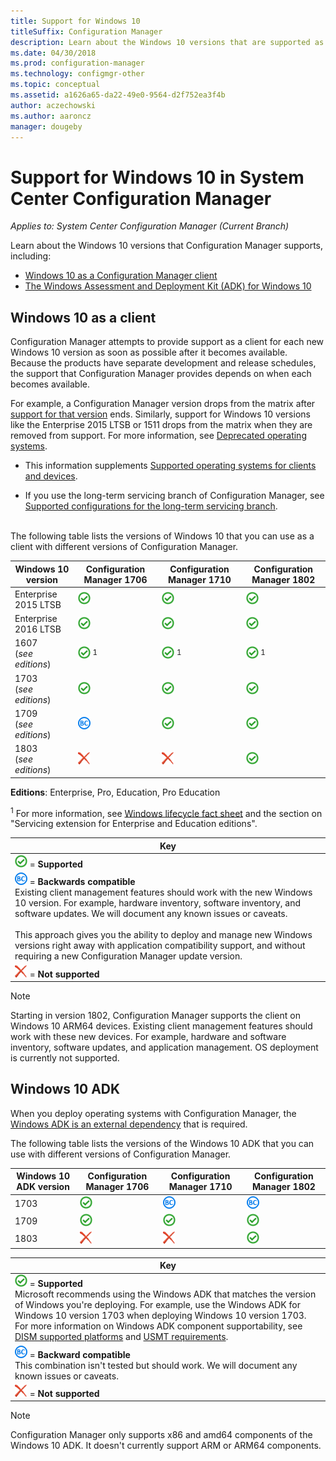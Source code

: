 ```yaml
---
title: Support for Windows 10
titleSuffix: Configuration Manager
description: Learn about the Windows 10 versions that are supported as clients or for OSD with System Center Configuration Manager
ms.date: 04/30/2018
ms.prod: configuration-manager
ms.technology: configmgr-other
ms.topic: conceptual
ms.assetid: a1626a65-da22-49e0-9564-d2f752ea3f4b
author: aczechowski
ms.author: aaroncz
manager: dougeby
---
```

# Support for Windows 10 in System Center Configuration Manager  

*Applies to: System Center Configuration Manager (Current Branch)*


Learn about the Windows 10 versions that Configuration Manager supports, including:
 -  [Windows 10 as a Configuration Manager client](#windows-10-as-a-client)
 -  [The Windows Assessment and Deployment Kit (ADK) for Windows 10](#windows-10-adk)



## Windows 10 as a client
Configuration Manager attempts to provide support as a client for each new Windows 10 version as soon as possible after it becomes available. Because the products have separate development and release schedules, the support that Configuration Manager provides depends on when each becomes available.

For example, a Configuration Manager version drops from the matrix after [support for that version](/sccm/core/servers/manage/current-branch-versions-supported) ends. Similarly, support for Windows 10 versions like the Enterprise 2015 LTSB or 1511 drops from the matrix when they are removed from support. For more information, see [Deprecated operating systems](/sccm/core/plan-design/changes/deprecated/removed-and-deprecated-client#deprecated-client-operating-systems).

-   This information supplements [Supported operating systems for clients and devices](/sccm/core/plan-design/configs/supported-operating-systems-for-clients-and-devices).  

-   If you use the long-term servicing branch of Configuration Manager, see [Supported configurations for the long-term servicing branch](/sccm/core/understand/supported-configurations-for-ltsb).  

<br/>
The following table lists the versions of Windows 10 that you can use as a client with different versions of Configuration Manager.

| Windows 10 version | Configuration Manager 1706 | Configuration Manager 1710 | Configuration Manager 1802 |
|---------------------|-----|-----|-----|
| Enterprise 2015 LTSB            <!--10/14/2025-->   | ![Supported](media/green_check.png) | ![Supported](media/green_check.png) | ![Supported](media/green_check.png) |
| Enterprise 2016 LTSB            <!--10/13/2026-->   | ![Supported](media/green_check.png) | ![Supported](media/green_check.png) | ![Supported](media/green_check.png) |
| 1607   <br />(*see editions*)   <!--04+6/10/2018-->   | ![Supported](media/green_check.png) <sup>1</sup> | ![Supported](media/green_check.png) <sup>1</sup> | ![Supported](media/green_check.png) <sup>1</sup> |
| 1703   <br />(*see editions*)   <!--10+6/09/2018-->   | ![Supported](media/green_check.png) | ![Supported](media/green_check.png) | ![Supported](media/green_check.png) |
| 1709   <br />(*see editions*)   <!--04+6/09/2019-->   | ![Backwards compatible](media/blue_compat.png) | ![Supported](media/green_check.png) | ![Supported](media/green_check.png) |
| 1803   <br />(*see editions*)   <!--11/12/2019-->   | ![Not supported](media/Red_X.png) | ![Not supported](media/Red_X.png) | ![Supported](media/green_check.png) |

<!-- lifecycle reference: https://support.microsoft.com/help/13853/windows-lifecycle-fact-sheet -->

**Editions**: Enterprise, Pro, Education, Pro Education   

<sup>1</sup> For more information, see [Windows lifecycle fact sheet](https://support.microsoft.com/help/13853/windows-lifecycle-fact-sheet) and the section on "Servicing extension for Enterprise and Education editions".

| Key |
|--|
| ![Supported](media/green_check.png) = **Supported**  |
| ![Backwards compatible](media/blue_compat.png)  = **Backwards compatible** <br/> Existing client management features should work with the new Windows 10 version. For example, hardware inventory, software inventory, and software updates. We will document any known issues or caveats. <br><br>This approach gives you the ability to deploy and manage new Windows versions right away with application compatibility support, and without requiring a new Configuration Manager update version. |
| ![Not supported](media/Red_X.png) = **Not supported** |

 > [!NOTE]  
 > Starting in version 1802, Configuration Manager supports the client on Windows 10 ARM64 devices. Existing client management features should work with these new devices. For example, hardware and software inventory, software updates, and application management. OS deployment is currently not supported. <!-- 1353704 --> 



## Windows 10 ADK
When you deploy operating systems with Configuration Manager, the [Windows ADK is an external dependency](/sccm/osd/plan-design/infrastructure-requirements-for-operating-system-deployment) that is required.

The following table lists the versions of the Windows 10 ADK that you can use with different versions of Configuration Manager.

| Windows 10 ADK version  | Configuration Manager 1706 | Configuration Manager 1710 | Configuration Manager 1802   |
|--------------------|-----|-----|-----|
| 1703  | ![Supported](media/green_check.png) | ![Backwards compatible](media/blue_compat.png) | ![Backwards compatible](media/blue_compat.png) |
| 1709  | ![Supported](media/green_check.png) | ![Supported](media/green_check.png) | ![Supported](media/green_check.png) |
| 1803  | ![Not supported](media/Red_X.png)   | ![Not supported](media/Red_X.png) | ![Supported](media/green_check.png) |

|Key|
|--|
| ![Supported](media/green_check.png) = **Supported** <br/> Microsoft recommends using the Windows ADK that matches the version of Windows you're deploying. For example, use the Windows ADK for Windows 10 version 1703 when deploying Windows 10 version 1703. For more information on Windows ADK component supportability, see [DISM supported platforms](https://docs.microsoft.com/windows-hardware/manufacture/desktop/dism-supported-platforms) and [USMT requirements](https://docs.microsoft.com/windows/deployment/usmt/usmt-requirements#bkmk-1). |
| ![Backwards compatible](media/blue_compat.png)  = **Backward compatible** <br/> This combination isn't tested but should work. We will document any known issues or caveats. |
| ![Not supported](media/Red_X.png) = **Not supported** |

 > [!Note]  
 > Configuration Manager only supports x86 and amd64 components of the Windows 10 ADK. It doesn't currently support ARM or ARM64 components. 
